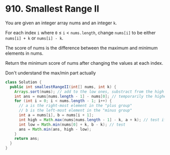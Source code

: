 # 910. Smallest Range II
You are given an integer array nums and an integer ```k```.

For each index ```i``` where ```0``` ${\le}$ ```i``` ${<}$ ```nums.length```, change ```nums[i]``` to be either ```nums[i] + k``` or ```nums[i] - k```.

The score of nums is the difference between the maximum and minimum elements in nums.

Return the minimum score of nums after changing the values at each index.

Don't understand the max/min part actually
```java
class Solution {
  public int smallestRangeII(int[] nums, int k) {
    Arrays.sort(nums); // add to the low ones, substract from the high ones (socialism...)
    int ans = nums[nums.length - 1] - nums[0]; // temporarily the highest minus the lowerst
    for (int i = 0; i < nums.length - 1; i++) {
      // a is the right-most element in the "plus group"
      // b is the left-most element in the "minus group"
      int a = nums[i], b = nums[i + 1];
      int high = Math.max(nums[nums.length - 1] - k, a + k); // test if left pointer reachest the right-most el.
      int low = Math.min(nums[0] + k, b - k); // test
      ans = Math.min(ans, high - low);
    }
    return ans;
  }
}
```